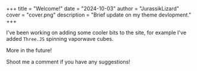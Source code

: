 +++
title = "Welcome!"
date = "2024-10-03"
author = "JurassikLizard"
cover = "cover.png"
description = "Brief update on my theme devlopment."
+++

I've been working on adding some cooler bits to the site, for example I've added `Three.JS` spinning vaporwave cubes.

More in the future!

Shoot me a comment if you have any suggestions!